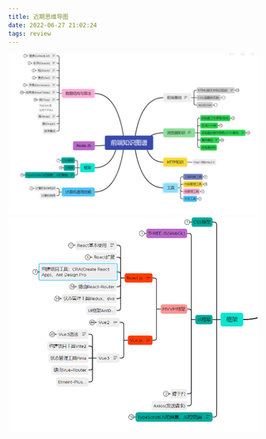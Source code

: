 ```yaml
---
title: 近期思维导图
date: 2022-06-27 21:02:24
tags: review
---
```


![img](/assets/reviewImg/review.png "review")
![img2](/assets/reviewImg/frame.png "框架")
